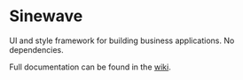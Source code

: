 # Sinewave
UI and style framework for building business applications. No dependencies. 

Full documentation can be found in the [wiki](https://github.com/psdpainter/sinewave/wiki).
